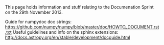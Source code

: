 This page holds information and stuff relating to the Documenation Sprint on the 29th November 2013.

Guide for numpydoc doc strings: https://github.com/numpy/numpy/blob/master/doc/HOWTO_DOCUMENT.rst.txt
Useful guidelines and info on the sphinx extensions: http://docs.astropy.org/en/stable/development/docguide.html